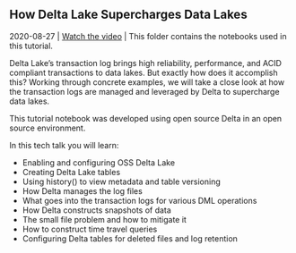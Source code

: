 ## How Delta Lake Supercharges Data Lakes

2020-08-27 | [Watch the video](https://www.youtube.com/watch?v=u1VfOiHVeMI) | This folder contains the notebooks used in this tutorial.

Delta Lake’s transaction log brings high reliability, performance, and ACID compliant transactions to data lakes. But exactly how does it accomplish this? Working through concrete examples, we will take a close look at how the transaction logs are managed and leveraged by Delta to supercharge data lakes.

This tutorial notebook was developed using open source Delta in an open source environment.

In this tech talk you will learn:
- Enabling and configuring OSS Delta Lake
- Creating Delta Lake tables
- Using history() to view metadata and table versioning
- How Delta manages the log files
- What goes into the transaction logs for various DML operations
- How Delta constructs snapshots of data
- The small file problem and how to mitigate it
- How to construct time travel queries
- Configuring Delta tables for deleted files and log retention

